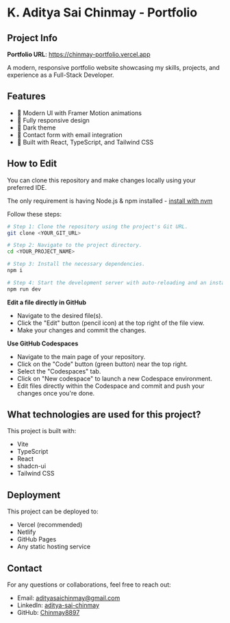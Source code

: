 # K. Aditya Sai Chinmay - Portfolio

## Project Info

**Portfolio URL**: https://chinmay-portfolio.vercel.app

A modern, responsive portfolio website showcasing my skills, projects, and experience as a Full-Stack Developer.

## Features

- 🎨 Modern UI with Framer Motion animations
- 📱 Fully responsive design
- 🌙 Dark theme
- 📧 Contact form with email integration
- 🚀 Built with React, TypeScript, and Tailwind CSS

## How to Edit

You can clone this repository and make changes locally using your preferred IDE.

The only requirement is having Node.js & npm installed - [install with nvm](https://github.com/nvm-sh/nvm#installing-and-updating)

Follow these steps:

```sh
# Step 1: Clone the repository using the project's Git URL.
git clone <YOUR_GIT_URL>

# Step 2: Navigate to the project directory.
cd <YOUR_PROJECT_NAME>

# Step 3: Install the necessary dependencies.
npm i

# Step 4: Start the development server with auto-reloading and an instant preview.
npm run dev
```

**Edit a file directly in GitHub**

- Navigate to the desired file(s).
- Click the "Edit" button (pencil icon) at the top right of the file view.
- Make your changes and commit the changes.

**Use GitHub Codespaces**

- Navigate to the main page of your repository.
- Click on the "Code" button (green button) near the top right.
- Select the "Codespaces" tab.
- Click on "New codespace" to launch a new Codespace environment.
- Edit files directly within the Codespace and commit and push your changes once you're done.

## What technologies are used for this project?

This project is built with:

- Vite
- TypeScript
- React
- shadcn-ui
- Tailwind CSS

## Deployment

This project can be deployed to:
- Vercel (recommended)
- Netlify
- GitHub Pages
- Any static hosting service

## Contact

For any questions or collaborations, feel free to reach out:
- Email: adityasaichinmay@gmail.com
- LinkedIn: [aditya-sai-chinmay](https://www.linkedin.com/in/aditya-sai-chinmay/)
- GitHub: [Chinmay8897](https://github.com/Chinmay8897)
